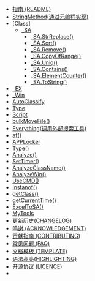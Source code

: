 * [指南 (README)](README.md)
* [StringMethod(通过元编程实现)](StringMethod.md)
* [Class]
    * [_SA](_SA.md)
        * [_SA.StrReplace()](_SA/_SA.StrReplace().md)
        * [_SA.Sort()](_SA/_SA.Sort().md)
        * [_SA.Remove()](_SA/_SA.Remove().md)
        * [_SA.CopyOfRange()](_SA/_SA.CopyOfRange().md)
        * [_SA.Uniq()](_SA/_SA.Uniq().md)
        * [_SA.Contains()](_SA.Contains().md)
        * [_SA.ElementCounter()](_SA/_SA.ElementCounter().md)
        * [_SA.ToString()](_SA.ToString().md)
* [_EX](_EX.md)
* [_Win](_Win.md)
* [AutoClassify](AutoClassify.md)
* [Type](Type.md)
* [Script](Script.md)
* [bulkMoveFile()](bulkMoveFile.md)
* [Everything(调用外部搜索工具)](Everything.md)
* [af()](af().md)
* [APPLocker](APPLocker.md)
* [Type()](Type().md)
* [Analyze()](Analyze().md)
* [SetTimer()](SetTimer.md)
* [AnalyzeClassName()](AnalyzeClassName().md)
* [AnalyzeWin()](AnalyzeWin().md)
* [UseCMD()](UseCMD.md)
* [Instanof()](Instanof().md)
* [getClass()](getClass().md)
* [getCurrentTime()](getCurrentTime.md)
* [ExcelToSA()](ExcelToSA().md)
* [MyTools](MyTools.md)
* [更新历史(CHANGELOG)](更新历史(CHANGELOG).md)
* [鸣谢 (ACKNOWLEDGEMENT)](BeanLib_ACKNOWLEDGEMENT.md)
* [贡献指南 (CONTRIBUTING)](BeanLib_CONTRIBUTING.md)
* [常见问题 (FAQ)](BeanLib_FQA.md)
* [文档模板 (TEMPLATE)](TEMPLATE.md)
* [语法高亮(HIGHLIGHTING)](HIGHLIGHTING.md)
* [开源协议 (LICENCE)](LICENCE)
* 
